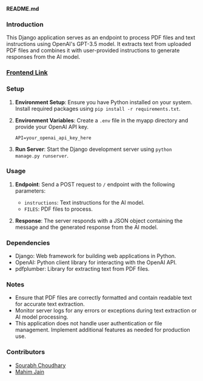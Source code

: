 **README.md**

### Introduction
This Django application serves as an endpoint to process PDF files and text instructions using OpenAI's GPT-3.5 model. It extracts text from uploaded PDF files and combines it with user-provided instructions to generate responses from the AI model.

### [Frontend Link](https://github.com/SD-IITKGP/Crux/tree/frontend?tab=readme-ov-file)


### Setup
1. **Environment Setup**: Ensure you have Python installed on your system. Install required packages using `pip install -r requirements.txt`.
   
2. **Environment Variables**: Create a `.env` file in the myapp directory and provide your OpenAI API key.
    ```
    API=your_openai_api_key_here
    ```
   
3. **Run Server**: Start the Django development server using `python manage.py runserver`.

### Usage
1. **Endpoint**: Send a POST request to `/` endpoint with the following parameters:
   - `instructions`: Text instructions for the AI model.
   - `FILES`: PDF files to process.
   
2. **Response**: The server responds with a JSON object containing the message and the generated response from the AI model.

### Dependencies
- Django: Web framework for building web applications in Python.
- OpenAI: Python client library for interacting with the OpenAI API.
- pdfplumber: Library for extracting text from PDF files.

### Notes
- Ensure that PDF files are correctly formatted and contain readable text for accurate text extraction.
- Monitor server logs for any errors or exceptions during text extraction or AI model processing.
- This application does not handle user authentication or file management. Implement additional features as needed for production use.

### Contributors
- [Sourabh Choudhary](https://github.com/SD-IITKGP)
- [Mahim Jain](https://github.com/jainmahim)
